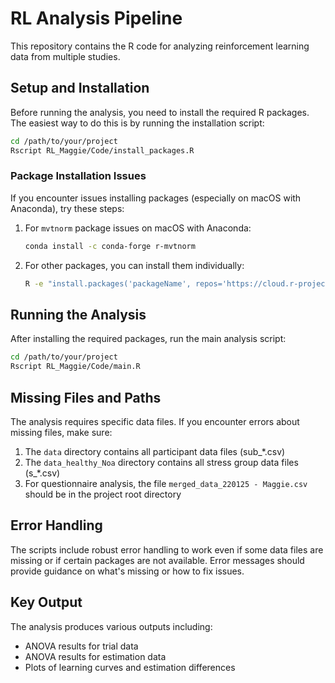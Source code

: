 # RL Analysis Pipeline

This repository contains the R code for analyzing reinforcement learning data from multiple studies.

## Setup and Installation

Before running the analysis, you need to install the required R packages. The easiest way to do this is by running the installation script:

```bash
cd /path/to/your/project
Rscript RL_Maggie/Code/install_packages.R
```

### Package Installation Issues

If you encounter issues installing packages (especially on macOS with Anaconda), try these steps:

1. For `mvtnorm` package issues on macOS with Anaconda:
   ```bash
   conda install -c conda-forge r-mvtnorm
   ```

2. For other packages, you can install them individually:
   ```bash
   R -e "install.packages('packageName', repos='https://cloud.r-project.org/')"
   ```

## Running the Analysis

After installing the required packages, run the main analysis script:

```bash
cd /path/to/your/project
Rscript RL_Maggie/Code/main.R
```

## Missing Files and Paths

The analysis requires specific data files. If you encounter errors about missing files, make sure:

1. The `data` directory contains all participant data files (sub_*.csv)
2. The `data_healthy_Noa` directory contains all stress group data files (s_*.csv)
3. For questionnaire analysis, the file `merged_data_220125 - Maggie.csv` should be in the project root directory

## Error Handling

The scripts include robust error handling to work even if some data files are missing or if certain packages are not available. Error messages should provide guidance on what's missing or how to fix issues.

## Key Output

The analysis produces various outputs including:
- ANOVA results for trial data
- ANOVA results for estimation data
- Plots of learning curves and estimation differences
